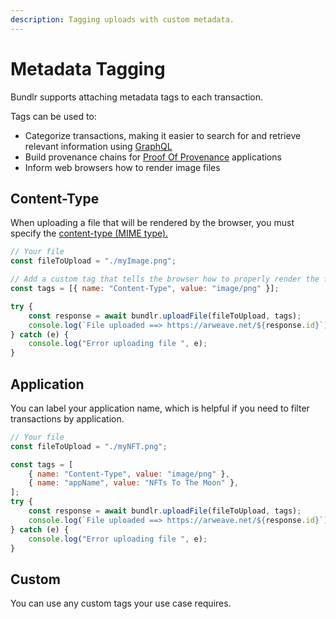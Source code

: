 ```yaml
---
description: Tagging uploads with custom metadata.
---
```


# Metadata Tagging

Bundlr supports attaching metadata tags to each transaction.

Tags can be used to:

-   Categorize transactions, making it easier to search for and retrieve relevant information using [GraphQL](/developer-docs/querying-data)
-   Build provenance chains for [Proof Of Provenance](/overview/solutions/proof-of-provenance) applications
-   Inform web browsers how to render image files

## Content-Type

When uploading a file that will be rendered by the browser, you must specify the [content-type (MIME type).](https://developer.mozilla.org/en-US/Web/HTTP/Basics_of_HTTP/MIME_types/Common_types)

```js
// Your file
const fileToUpload = "./myImage.png";

// Add a custom tag that tells the browser how to properly render the file
const tags = [{ name: "Content-Type", value: "image/png" }];

try {
	const response = await bundlr.uploadFile(fileToUpload, tags);
	console.log(`File uploaded ==> https://arweave.net/${response.id}`);
} catch (e) {
	console.log("Error uploading file ", e);
}
```

## Application

You can label your application name, which is helpful if you need to filter transactions by application.

```js
// Your file
const fileToUpload = "./myNFT.png";

const tags = [
	{ name: "Content-Type", value: "image/png" },
	{ name: "appName", value: "NFTs To The Moon" },
];
try {
	const response = await bundlr.uploadFile(fileToUpload, tags);
	console.log(`File uploaded ==> https://arweave.net/${response.id}`);
} catch (e) {
	console.log("Error uploading file ", e);
}
```

## Custom

You can use any custom tags your use case requires.

